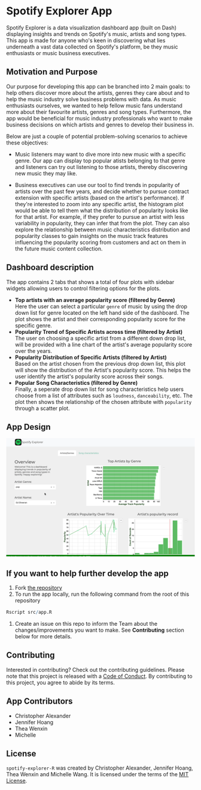 # Spotify Explorer App

Spotify Explorer is a data visualization dashboard app (built on Dash) displaying insights and trends on Spotify's music, artists and song types. This app is made for anyone who's keen in discovering what lies underneath a vast data collected on Spotify's platform, be they music enthusiasts or music business executives.

## Motivation and Purpose

Our purpose for developing this app can be branched into 2 main goals: to help others discover more about the artists, genres they care about and to help the music industry solve business problems with data. As music enthusiasts ourselves, we wanted to help fellow music fans understand more about their favourite artists, genres and song types. Furthermore, the app would be beneficial for music industry professionals who want to make business decisions on which artists and genres to develop their business in.

Below are just a couple of potential problem-solving scenarios to achieve these objectives:

- Music listeners may want to dive more into new music with a specific genre. Our app can display top popular atists belonging to that genre and listeners can try out listening to those artists, thereby discovering new music they may like.

- Business executives can use our tool to find trends in popularity of artists over the past few years, and decide whether to pursue contract extension with specific artists (based on the artist's performance). If they're interested to zoom into any specific artist, the histogram plot would be able to tell them what the distribution of popularity looks like for that artist. For example, if they prefer to pursue an artist with less variability in popularity, they can infer that from the plot. They can also explore the relationship between music characteristics distribution and popularity classes to gain insights on the music track features influencing the popularity scoring from customers and act on them in the future music content collection.

## Dashboard description

The app contains 2 tabs that shows a total of four plots with sidebar widgets allowing users to control filtering 
options for the plots.

- **Top artists with an average popularity score (filtered by Genre)** <br>
Here the user can select a particular `genre` of music by using the drop down list for genre located on the left hand side of the dashboard. The plot shows the artist and their corresponding popularity score for the specific genre.
- **Popularity Trend of Specific Artists across time (filtered by Artist)** <br>
The user on choosing a specific artist from a different down drop list, will be provided with a line chart of the artist's average popularity score over the years.
- **Popularity Distribution of Specific Artists (filtered by Artist)** <br>
Based on the artist chosen from the previous drop down list, this plot will show the distribution of the Artist's popularity score. This helps the user identify the artist's popularity score across their songs.
- **Popular Song Characteristics (filtered by Genre)** <br>
Finally, a seperate drop down list for song characteristics help users choose from a list of attributes such as `loudness`, `danceability`, etc. The plot then shows the relationship of the chosen attribute with `popularity` through a scatter plot.


## App Design

<img width="919" src="./img/dashboard_gif.gif">


## If you want to help further develop the app
1. Fork [the repository](https://github.com/UBC-MDS/spotify-explorer-R/)
2. To run the app locally, run the following command from the root of this repository   
```R
Rscript src/app.R
```
1. Create an issue on this repo to inform the Team about the changes/improvements you want to make. See **Contributing** section below for more details.

## Contributing

Interested in contributing? Check out the contributing guidelines. Please note that this project is released with a [Code of Conduct](https://github.com/UBC-MDS/spotify-explorer-R/blob/main/CODE_OF_CONDUCT.md). By contributing to this project, you agree to abide by its terms.

## App Contributors

- Christopher Alexander
- Jennifer Hoang
- Thea Wenxin
- Michelle

## License

`spotify-explorer-R` was created by Christopher Alexander, Jennifer Hoang, Thea Wenxin and Michelle Wang. It is licensed under the terms of the [MIT License](https://github.com/UBC-MDS/spotify-explorer-R/blob/main/LICENSE).

